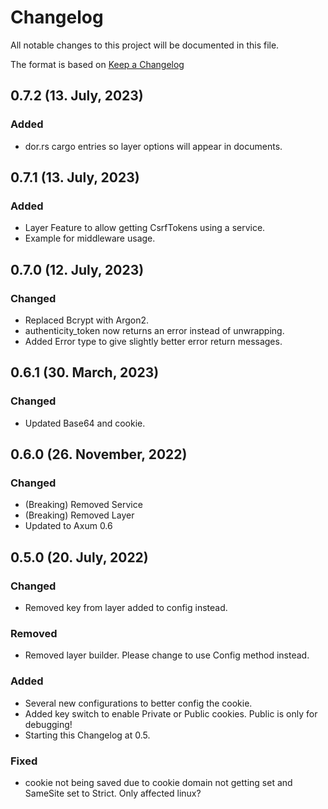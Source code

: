 # Changelog

All notable changes to this project will be documented in this file.

The format is based on [Keep a Changelog](https://keepachangelog.com/en/1.0.0/)

## 0.7.2 (13. July, 2023)
### Added
- dor.rs cargo entries so layer options will appear in documents.

## 0.7.1 (13. July, 2023)
### Added
- Layer Feature to allow getting CsrfTokens using a service.
- Example for middleware usage.

## 0.7.0 (12. July, 2023)
### Changed
- Replaced Bcrypt with Argon2.
- authenticity_token now returns an error instead of unwrapping.
- Added Error type to give slightly better error return messages.

## 0.6.1 (30. March, 2023)
### Changed
- Updated Base64 and cookie.

## 0.6.0 (26. November, 2022)
### Changed
- (Breaking) Removed Service
- (Breaking) Removed Layer
- Updated to Axum 0.6

## 0.5.0 (20. July, 2022)
### Changed
- Removed key from layer added to config instead.

### Removed
- Removed layer builder. Please change to use Config method instead.

### Added
- Several new configurations to better config the cookie.
- Added key switch to enable Private or Public cookies. Public is only for debugging!
- Starting this Changelog at 0.5.

### Fixed
- cookie not being saved due to cookie domain not getting set and SameSite set to Strict. Only affected linux?
